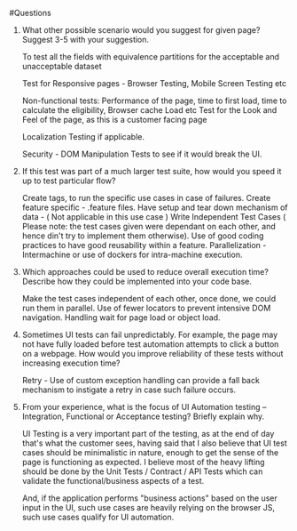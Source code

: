 #Questions

1.	What other possible scenario would you suggest for given page? Suggest 3-5 with your suggestion.


    To test all the fields with equivalence partitions for the acceptable and unacceptable dataset

    Test for Responsive pages - Browser Testing, Mobile Screen Testing etc

    Non-functional tests: Performance of the page, time to first load, time to calculate the eligibility, Browser cache Load etc
    Test for the Look and Feel of the page, as this is a customer facing page

    Localization Testing if applicable. 
    
    Security - DOM Manipulation Tests to see if it would break the UI.


2.	If this test was part of a much larger test suite, how would you speed it up to test particular flow? 

    Create tags, to run the specific use cases in case of failures.
    Create feature specific - .feature files.
    Have setup and tear down mechanism of data - ( Not applicable in this use case )
    Write Independent Test Cases ( Please note: the test cases given were dependant on each other, and hence din't try to implement them otherwise).
    Use of good coding practices to have good reusability within a feature.
    Parallelization - Intermachine or use of dockers for intra-machine execution.

3.  Which approaches could be used to reduce overall execution time? Describe how they could be implemented into your code base.

    Make the test cases independent of each other, once done, we could run them in parallel.
    Use of fewer locators to prevent intensive DOM navigation.
    Handling wait for page load or object load.
    

4.	Sometimes UI tests can fail unpredictably. For example, the page may not have fully loaded before test automation attempts to click a button on a webpage. How would you improve reliability of these tests without increasing execution time?  

    Retry - Use of custom exception handling can provide a fall back mechanism to instigate a retry in case such failure occurs.

5.	From your experience, what is the focus of UI Automation testing – Integration, Functional or Acceptance testing? Briefly explain why.
    
    UI Testing is a very important part of the testing, as at the end of day that's what the customer sees, having said that I also believe that UI test cases should be minimalistic in nature, enough to get the sense of the page is functioning as expected. I believe most of the heavy lifting should be done by the Unit Tests / Contract / API Tests which can validate the functional/business aspects of a test.
    
    And, if the application performs "business actions" based on the user input in the UI, such use cases are heavily relying on the browser JS, such use cases qualify for UI automation. 


